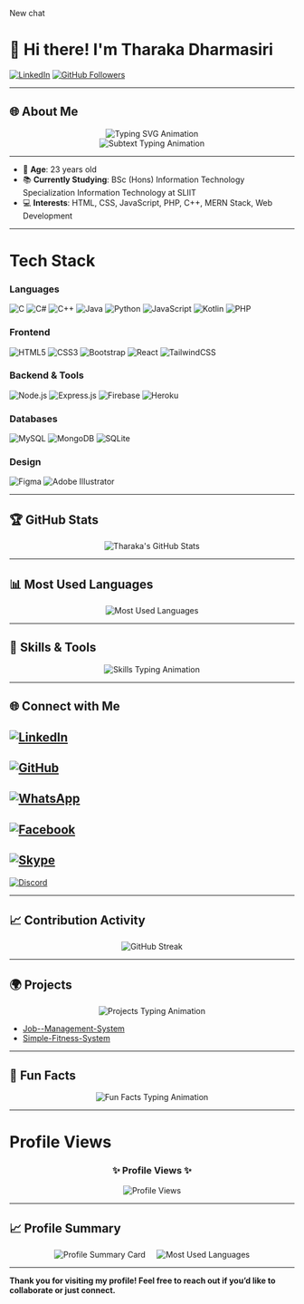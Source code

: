 New chat
# 👋 Hi there! I'm Tharaka Dharmasiri

[![LinkedIn](https://img.shields.io/badge/LinkedIn-Connect-blue?style=flat&logo=linkedin)](https://www.linkedin.com/in/tharaka-dharmasiri-3ba950204/)
[![GitHub Followers](https://img.shields.io/github/followers/Tharaka1103?style=social)](https://github.com/Tharaka1103)

---

## 🌐 About Me

<div align="center">
  <img src="https://readme-typing-svg.herokuapp.com?font=Fira+Code&weight=600&pause=1000&color=00BFFF&width=450&lines=Hi+there!+I'm+Tharaka+Dharmasiri;Web+Developer+%7C+Learning+Enthusiast;Full+Stack+MERN+Developer;Welcome+to+my+GitHub+profile!" alt="Typing SVG Animation" />
</div>

<div align="center">
  <img src="https://readme-typing-svg.herokuapp.com?font=Fira+Code&color=ff5722&size=24&duration=2000&pause=500&vCenter=true&width=500&lines=Passionate+About+Technology;Building+Solutions+That+Matter;Exploring+New+Technologies+Every+Day" alt="Subtext Typing Animation" />
</div>

---

- 🎂 **Age**: 23 years old
- 📚 **Currently Studying**: BSc (Hons) Information Technology Specialization Information Technology at SLIIT
- 💻 **Interests**: HTML, CSS, JavaScript, PHP, C++, MERN Stack, Web Development

---
# Tech Stack

### Languages
![C](https://img.shields.io/badge/-C-00599C?style=flat-square&logo=c&logoColor=white)
![C#](https://img.shields.io/badge/-C%23-239120?style=flat-square&logo=c-sharp&logoColor=white)
![C++](https://img.shields.io/badge/-C++-00599C?style=flat-square&logo=c%2B%2B&logoColor=white)
![Java](https://img.shields.io/badge/-Java-007396?style=flat-square&logo=java&logoColor=white)
![Python](https://img.shields.io/badge/-Python-3776AB?style=flat-square&logo=python&logoColor=white)
![JavaScript](https://img.shields.io/badge/-JavaScript-F7DF1E?style=flat-square&logo=javascript&logoColor=black)
![Kotlin](https://img.shields.io/badge/-Kotlin-7F52FF?style=flat-square&logo=kotlin&logoColor=white)
![PHP](https://img.shields.io/badge/-PHP-777BB4?style=flat-square&logo=php&logoColor=white)

### Frontend
![HTML5](https://img.shields.io/badge/-HTML5-E34F26?style=flat-square&logo=html5&logoColor=white)
![CSS3](https://img.shields.io/badge/-CSS3-1572B6?style=flat-square&logo=css3&logoColor=white)
![Bootstrap](https://img.shields.io/badge/-Bootstrap-7952B3?style=flat-square&logo=bootstrap&logoColor=white)
![React](https://img.shields.io/badge/-React-61DAFB?style=flat-square&logo=react&logoColor=black)
![TailwindCSS](https://img.shields.io/badge/-TailwindCSS-06B6D4?style=flat-square&logo=tailwindcss&logoColor=white)

### Backend & Tools
![Node.js](https://img.shields.io/badge/-Node.js-339933?style=flat-square&logo=node.js&logoColor=white)
![Express.js](https://img.shields.io/badge/-Express.js-000000?style=flat-square&logo=express&logoColor=white)
![Firebase](https://img.shields.io/badge/-Firebase-FFCA28?style=flat-square&logo=firebase&logoColor=black)
![Heroku](https://img.shields.io/badge/-Heroku-430098?style=flat-square&logo=heroku&logoColor=white)

### Databases
![MySQL](https://img.shields.io/badge/-MySQL-4479A1?style=flat-square&logo=mysql&logoColor=white)
![MongoDB](https://img.shields.io/badge/-MongoDB-47A248?style=flat-square&logo=mongodb&logoColor=white)
![SQLite](https://img.shields.io/badge/-SQLite-003B57?style=flat-square&logo=sqlite&logoColor=white)

### Design
![Figma](https://img.shields.io/badge/-Figma-F24E1E?style=flat-square&logo=figma&logoColor=white)
![Adobe Illustrator](https://img.shields.io/badge/-Adobe%20Illustrator-31A8FF?style=flat-square&logo=adobeillustrator&logoColor=white)

---

## 🏆 GitHub Stats

<div align="center">
  <img src="https://github-readme-stats.vercel.app/api?username=Tharaka1103&show_icons=true&theme=radical" alt="Tharaka's GitHub Stats" />
</div>

---

## 📊 Most Used Languages

<div align="center">
  <img src="https://github-readme-stats.vercel.app/api/top-langs/?username=Tharaka1103&layout=compact&theme=radical" alt="Most Used Languages" />
</div>

---

## 🚀 Skills & Tools

<div align="center">
  <img src="https://readme-typing-svg.herokuapp.com?font=Fira+Code&weight=600&size=20&pause=1000&color=00FF00&width=500&lines=Frontend%3A+HTML%2C+CSS%2C+JavaScript%2C+MERN;Backend%3A+PHP%2C+MERN+Stack;Languages%3A+Kotlin%2C+JavaScript%2C+C%2B%2B" alt="Skills Typing Animation" />
</div>

---

## 🌐 Connect with Me

[![LinkedIn](https://img.shields.io/badge/LinkedIn-Connect-blue?style=for-the-badge&logo=linkedin)](https://www.linkedin.com/in/tharaka-dharmasiri-3ba950204/)  
---  
[![GitHub](https://img.shields.io/badge/GitHub-Follow-black?style=for-the-badge&logo=github)](https://github.com/Tharaka1103)  
---  
[![WhatsApp](https://img.shields.io/badge/WhatsApp-Message-25D366?style=for-the-badge&logo=whatsapp&logoColor=white)](https://wa.me/+94714310048)  
---  
[![Facebook](https://img.shields.io/badge/Facebook-Follow-1877F2?style=for-the-badge&logo=facebook&logoColor=white)](https://www.facebook.com/supun.tharaka.9277)  
---  
[![Skype](https://img.shields.io/badge/Skype-Chat-00AFF0?style=for-the-badge&logo=skype&logoColor=white)](skype:live:.cid.da409f2dca175642?chat)  
---  
[![Discord](https://img.shields.io/badge/Discord-Join-5865F2?style=for-the-badge&logo=discord&logoColor=white)](https://discord.com/users/supun_tharaka_999)

---

## 📈 Contribution Activity

<div align="center">
  <img src="https://github-readme-streak-stats.herokuapp.com/?user=Tharaka1103&theme=radical" alt="GitHub Streak" />
</div>

---

## 🌍 Projects

<div align="center">
  <img src="https://readme-typing-svg.herokuapp.com?font=Fira+Code&size=20&duration=2500&pause=1000&color=FFD700&vCenter=true&width=500&lines=Highlighted+Projects+%F0%9F%94%A5" alt="Projects Typing Animation" />
</div>

- [Job--Management-System](https://github.com/Tharaka1103/Job--Management-System) 
- [Simple-Fitness-System ](https://github.com/Tharaka1103/Simple-Fitness-System ) 

---

## 🎨 Fun Facts

<div align="center">
  <img src="https://readme-typing-svg.herokuapp.com?font=Fira+Code&size=20&duration=3000&pause=1000&color=FF5733&width=450&lines=I+love+exploring+new+tech!;Coding+is+my+happy+place;Solving+problems+is+my+passion!" alt="Fun Facts Typing Animation" />
</div>

---
# Profile Views

<div align="center">
  <h3>✨ Profile Views ✨</h3>
  <img src="https://komarev.com/ghpvc/?username=YourGitHubUsername&label=Profile%20Views&color=brightgreen&style=flat-square" alt="Profile Views" />
</div>

---

## 📈 Profile Summary

<div align="center">
  <div style="display: flex; justify-content: center; gap: 20px;">
    <img src="https://github-profile-summary-cards.vercel.app/api/cards/profile-details?username=Tharaka1103&theme=radical" alt="Profile Summary Card" />
    <img src="https://github-readme-stats.vercel.app/api/top-langs/?username=Tharaka1103&layout=compact&theme=radical" alt="Most Used Languages" />
  </div>
</div>

---

**Thank you for visiting my profile! Feel free to reach out if you’d like to collaborate or just connect.**
